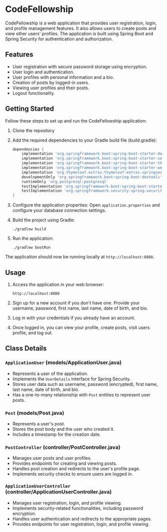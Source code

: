 # CodeFellowship

CodeFellowship is a web application that provides user registration, login, and profile management features. It also allows users to create posts and view other users' profiles. The application is built using Spring Boot and Spring Security for authentication and authorization.

## Features

- User registration with secure password storage using encryption.
- User login and authentication.
- User profiles with personal information and a bio.
- Creation of posts by logged-in users.
- Viewing user profiles and their posts.
- Logout functionality.

## Getting Started

Follow these steps to set up and run the CodeFellowship application:

1. Clone the repository

2. Add the required dependencies to your Gradle build file (build.gradle):

   ```gradle
   dependencies {
       implementation 'org.springframework.boot:spring-boot-starter-data-jpa'
       implementation 'org.springframework.boot:spring-boot-starter-security'
       implementation 'org.springframework.boot:spring-boot-starter-thymeleaf'
       implementation 'org.springframework.boot:spring-boot-starter-web'
       implementation 'org.thymeleaf.extras:thymeleaf-extras-springsecurity5'
       developmentOnly 'org.springframework.boot:spring-boot-devtools'
       runtimeOnly 'org.postgresql:postgresql'
       testImplementation 'org.springframework.boot:spring-boot-starter-test'
       testImplementation 'org.springframework.security:spring-security-test'
   }
   ```

3. Configure the application properties: Open `application.properties` and configure your database connection settings.

4. Build the project using Gradle:

   ```
   ./gradlew build
   ```

5. Run the application:

   ```
   ./gradlew bootRun
   ```

The application should now be running locally at `http://localhost:8080`.

## Usage

1. Access the application in your web browser:

   ```
   http://localhost:8080
   ```

2. Sign up for a new account if you don't have one. Provide your username, password, first name, last name, date of birth, and bio.

3. Log in with your credentials if you already have an account.

4. Once logged in, you can view your profile, create posts, visit users profile, and log out.

## Class Details

### `ApplicationUser` (models/ApplicationUser.java)

- Represents a user of the application.
- Implements the `UserDetails` interface for Spring Security.
- Stores user data such as username, password (encrypted), first name, last name, date of birth, and bio.
- Has a one-to-many relationship with `Post` entities to represent user posts.

### `Post` (models/Post.java)

- Represents a user's post.
- Stores the post body and the user who created it.
- Includes a timestamp for the creation date.

### `PostController` (controller/PostController.java)

- Manages user posts and user profiles.
- Provides endpoints for creating and viewing posts.
- Handles post creation and redirects to the user's profile page.
- Implements security checks to ensure users are logged in.

### `ApplicationUserController` (controller/ApplicationUserController.java)

- Manages user registration, login, and profile viewing.
- Implements security-related functionalities, including password encryption.
- Handles user authentication and redirects to the appropriate pages.
- Provides endpoints for user registration, login, and profile viewing.
